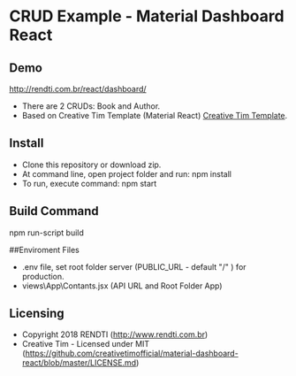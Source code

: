 # CRUD Example - Material Dashboard React

## Demo

http://rendti.com.br/react/dashboard/

* There are 2 CRUDs: Book and Author.
* Based on Creative Tim Template (Material React) [Creative Tim Template](https://demos.creative-tim.com/material-dashboard-react/#/dashboard).

## Install

* Clone this repository or download zip.
* At command line, open project folder and run:   npm install
* To run, execute command: npm start

## Build Command

npm run-script build


##Enviroment Files

* .env file, set root folder server (PUBLIC_URL - default "/" ) for production.
* views\App\Contants.jsx  (API URL and Root Folder App)


## Licensing

- Copyright 2018 RENDTI (http://www.rendti.com.br)
- Creative Tim - Licensed under MIT (https://github.com/creativetimofficial/material-dashboard-react/blob/master/LICENSE.md)
